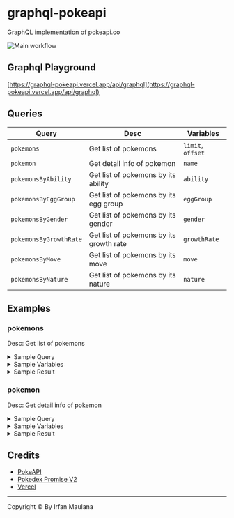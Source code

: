 # graphql-pokeapi

GraphQL implementation of pokeapi.co

![Main workflow](https://github.com/mazipan/graphql-pokeapi/workflows/Main%20workflow/badge.svg)

## Graphql Playground

[https://graphql-pokeapi.vercel.app/api/graphql](https://graphql-pokeapi.vercel.app/api/graphql)

## Queries

| Query                  | Desc                                    | Variables         |
| ---------------------- | --------------------------------------- | ----------------- |
| `pokemons`             | Get list of pokemons                    | `limit`, `offset` |
| `pokemon`              | Get detail info of pokemon              | `name`            |
| `pokemonsByAbility`    | Get list of pokemons by its ability     | `ability`         |
| `pokemonsByEggGroup`   | Get list of pokemons by its egg group   | `eggGroup`        |
| `pokemonsByGender`     | Get list of pokemons by its gender      | `gender`          |
| `pokemonsByGrowthRate` | Get list of pokemons by its growth rate | `growthRate`      |
| `pokemonsByMove`       | Get list of pokemons by its move        | `move`            |
| `pokemonsByNature`     | Get list of pokemons by its nature      | `nature`          |

## Examples

### pokemons

Desc: Get list of pokemons

<details>
  <summary>Sample Query</summary>
  <p><pre>query pokemons($limit: Int, $offset: Int) {
  pokemons(limit: $limit, offset: $offset) {
    count
    next
    previous
    status
    message
    results {
      url
      name
      image
    }
  }
}</pre></p>
</details>


<details>
  <summary>Sample Variables</summary>
  <p><pre>{
  "limit": 2,
  "offset": 1
}</pre></p>
</details>

<details>
  <summary>Sample Result</summary>
  <p><pre>{
  "data": {
    "pokemons": {
      "count": 964,
      "next": "https://pokeapi.co/api/v2/pokemon/?offset=3&limit=3",
      "previous": null,
      "results": [
        {
          "url": "https://pokeapi.co/api/v2/pokemon/1/",
          "name": "bulbasaur",
          "image": "https://raw.githubusercontent.com/PokeAPI/sprites/master/sprites/pokemon/1.png"
        },
        {
          "url": "https://pokeapi.co/api/v2/pokemon/2/",
          "name": "ivysaur",
          "image": "https://raw.githubusercontent.com/PokeAPI/sprites/master/sprites/pokemon/2.png"
        },
        {
          "url": "https://pokeapi.co/api/v2/pokemon/3/",
          "name": "venusaur",
          "image": "https://raw.githubusercontent.com/PokeAPI/sprites/master/sprites/pokemon/3.png"
        }
      ],
      "status": true,
      "message": ""
    }
  }
}</pre></p>
</details>

### pokemon

Desc: Get detail info of pokemon


<details>
  <summary>Sample Query</summary>
  <p><pre>query pokemon($name: String!) {
  pokemon(name: $name) {
    id
    name
    abilities {
      ability {
        name
      }
    }
    moves {
      move {
        name
      }
    }
    types {
      type {
        name
      }
    }
    message
    status
  }
}</pre></p>
</details>

<details>
  <summary>Sample Variables</summary>
  <p><pre>{
  "name": "ditto"
}</pre></p>
</details>

<details>
  <summary>Sample Result</summary>
  <p><pre>{
  "data": {
    "pokemon": {
      "id": 132,
      "name": "ditto",
      "abilities": [
        {
          "ability": {
            "name": "imposter"
          }
        },
        {
          "ability": {
            "name": "limber"
          }
        }
      ],
      "moves": [
        {
          "move": {
            "name": "transform"
          }
        }
      ],
      "types": [
        {
          "type": {
            "name": "normal"
          }
        }
      ],
      "message": "",
      "status": true
    }
  }
}</pre></p>
</details>

## Credits

- [PokeAPI](https://github.com/PokeAPI/pokeapi)
- [Pokedex Promise V2](https://github.com/PokeAPI/pokedex-promise-v2#pokemon)
- [Vercel](https://vercel.com/)

---

Copyright © By Irfan Maulana
